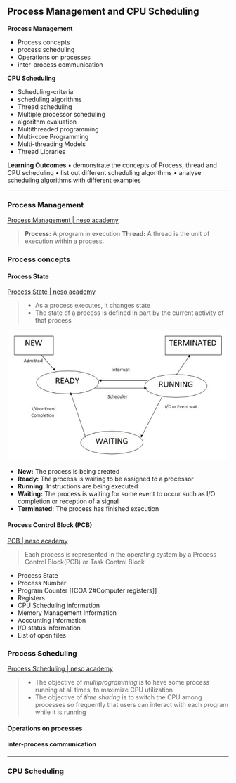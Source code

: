## Process Management and CPU Scheduling
__Process Management__ 
- Process concepts
- process scheduling
- Operations on processes
- inter-process communication  

__CPU Scheduling__
- Scheduling-criteria
- scheduling algorithms
- Thread scheduling
- Multiple processor scheduling
- algorithm evaluation
- Multithreaded programming
- Multi-core Programming
- Multi-threading Models
- Thread Libraries

__Learning Outcomes__
• demonstrate the concepts of Process, thread and CPU scheduling
• list out different scheduling algorithms
• analyse scheduling algorithms with different examples

---
### Process Management
[Process Management | neso academy](https://www.youtube.com/watch?v=OrM7nZcxXZU&ab_channel=NesoAcademy)

>__Process:__ A program in execution
__Thread:__ A thread is the unit of execution within a process. 
### Process concepts
#### Process State
[Process State | neso academy](https://www.youtube.com/watch?v=jZ_6PXoaoxo&ab_channel=NesoAcademy)
>- As a process executes, it changes state
>- The state of a process is defined in part by the current activity of that process

![](process_state.webp)
- __New:__ The process  is being created
- __Ready:__ The process is waiting to be assigned to a processor
- __Running:__ Instructions are being executed
- __Waiting:__ The process is waiting for some event to occur such as I/O completion or reception of a signal
- __Terminated:__ The process has finished execution

 #### Process Control Block (PCB)
 [PCB | neso academy](https://www.youtube.com/watch?v=4s2MKuVYKV8&list=PLBlnK6fEyqRiVhbXDGLXDk_OQAeuVcp2O&index=18&ab_channel=NesoAcademy)
 > Each process is represented in the operating system by a Process Control Block(PCB) or Task Control Block
- Process State
- Process Number
- Program Counter [[COA 2#Computer registers]]
- Registers
- CPU Scheduling information
- Memory Management Information
- Accounting Information
- I/O status information
- List of open files

### Process Scheduling
[Process Scheduling | neso academy](https://www.youtube.com/watch?v=2h3eWaPx8SA&list=PLBlnK6fEyqRiVhbXDGLXDk_OQAeuVcp2O&index=19&ab_channel=NesoAcademy)
>- The objective of _multiprogramming_ is to have some process running at all times, to maximize CPU utilization
>- The objective of _time sharing_ is to switch the CPU among processes so frequently that users can interact with each program while it is running



#### Operations on processes

#### inter-process communication

---

### CPU Scheduling
